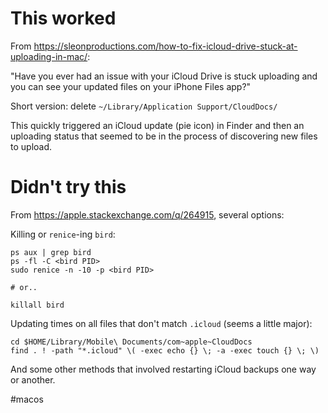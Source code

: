 
# This worked

From https://sleonproductions.com/how-to-fix-icloud-drive-stuck-at-uploading-in-mac/:

"Have you ever had an issue with your iCloud Drive is stuck uploading and you can see your updated files on your iPhone Files app?"

Short version: delete `~/Library/Application Support/CloudDocs/`

This quickly triggered an iCloud update (pie icon) in Finder and then an uploading status that seemed to be in the process of discovering new files to upload.

# Didn't try this

From https://apple.stackexchange.com/q/264915, several options:

Killing or `renice`-ing `bird`:
```
ps aux | grep bird
ps -fl -C <bird PID>
sudo renice -n -10 -p <bird PID>

# or..

killall bird
```

Updating times on all files that don't match `.icloud` (seems a little major):
```
cd $HOME/Library/Mobile\ Documents/com~apple~CloudDocs
find . ! -path "*.icloud" \( -exec echo {} \; -a -exec touch {} \; \)
```

And some other methods that involved restarting iCloud backups one way or another.

#macos